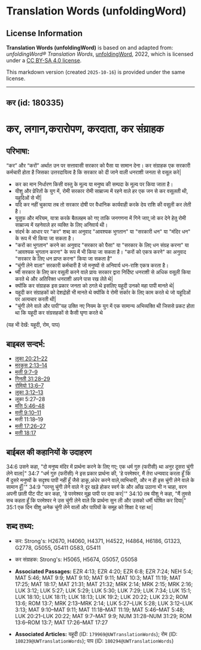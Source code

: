 # Translation Words (unfoldingWord)

## License Information

**Translation Words (unfoldingWord)** is based on and adapted from: _unfoldingWord® Translation Words_, [unfoldingWord](https://unfoldingword.org/utw), 2022, which is licensed under a [CC BY-SA 4.0 license](https://creativecommons.org/licenses/by-sa/4.0/legalcode.en).

This markdown version (created `2025-10-16`) is provided under the same license.



--------------------------------

## कर (id: 180335)

कर, लगान,करारोपण, करदाता, कर संग्राहक
=====================================

परिभाषा:
--------

“कर” और “करों” अर्थात उन पर सत्तावासी सरकार को पैसा या सामान देना। कर संग्राहक एक सरकारी कर्मचारी होता है जिसका उत्तरदायित्व है कि सरकार को दी जाने वाली धनराशी जनता से वसूल करे\|

* कर का मान निर्धारण किसी वस्तु के मूल्य या मनुष्य की सम्पदा के मूल्य पर किया जाता है।
* यीशु और प्रेरितों के युग में, रोमी सरकार रोमी साम्राज्य में रहने वाले हर एक जन से कर वसूलती थी, यहूदिओं से भी\|
* यदि कर नहीं चुकाया तब तो सरकार दोषी पर वैधानिक कार्यवाही करके देय राशि की वसूली कर लेती है।
* यूसुफ और मरियम, यात्रा करके बैतलहम को गए ताकि जनगणना में गिने जाए,जो कर देने हेतु रोमी साम्राज्य में रहनेवाले हर व्यक्ति के लिए अनिवार्य थी।
* संदर्भ के आधार पर "कर" शब्द का अनुवाद "आवश्यक भुगतान" या "सरकारी धन" या "मंदिर धन" के रूप में भी किया जा सकता है।
* "करों का भुगतान" करने का अनुवाद "सरकार को पैसा" या "सरकार के लिए धन संग्रह करना" या "आवश्यक भुगतान करना" के रूप में भी किया जा सकता है। "करों को एकत्र करने" का अनुवाद "सरकार के लिए धन प्राप्त करना" किया जा सकता है"
* “चुंगी लेने वाला” सरकारी कर्मचारी है जो मनुष्यों से अनिवार्य धन\-राशि एकत्र करता है।
* र्प्मी सरकार के लिए कर वसूली करने वाले प्रायः सरकार द्वारा निर्दिष्ट धनराशी से अधिक वसूली किया करते थे और अतिरिक्त धनराशी अपने पास रख लेते थे\|
* क्योंकि कर संग्राहक इस प्रकार जनता को ठगते थे इसलिए यहूदी उनको महा पापी मानते थे\|
* यहूदी कर संग्राहकों को देशद्रोही भी मानते थे क्योंकि वे रोमी सर्कार के लिए काम करते थे जो यहूदिओं पर अत्यचार करती थी\|
* "चुंगी लेने वाले और पापी"यह उक्ति नए नियम के युग में एक सामान्य अभिव्यक्ति थी जिससे प्रकट होता था कि यहूदी कर संग्रसहकों से कैसी घृणा करते थे

(यह भी देखें: यहूदी, रोम, पाप)

बाइबल सन्दर्भ:
--------------

* [लूका 20:21–22](https://ref.ly/Luke20:21-Luke20:22)
* [मरकुस 2:13–14](https://ref.ly/Mark2:13-Mark2:14)
* [मत्ती 9:7–9](https://ref.ly/Matt9:7-Matt9:9)
* [गिनती 31:28–29](https://ref.ly/Num31:28-Num31:29)
* [रोमियो 13:6–7](https://ref.ly/Rom13:6-Rom13:7)
* [लूका 3:12–13](https://ref.ly/Luke3:12-Luke3:13)
* लूका 5:27–28
* [मत्ति 5:46–48](https://ref.ly/Matt5:46-Matt5:48)
* [मत्ती 9:10–11](https://ref.ly/Matt9:10-Matt9:11)
* मत्ती 11:18–19
* [मत्ती 17:26–27](https://ref.ly/Matt17:26-Matt17:27)
* [मत्ती 18:17](https://ref.ly/Matt18:17)

बाईबल की कहानियों के उदाहरण
---------------------------

34:6 उसने कहा, "दो मनुष्य मंदिर में प्रार्थना करने के लिए गए; एक धर्म गुरु (फरीसी) था अनुर दूसरा चुंगी लेने वाला\|" 34:7 "धर्म गुरु (फरीसी) ने इस प्रकार प्रार्थना की, 'हे परमेश्वर, मैं तेरा धन्यवाद करता हूँ कि मैं दुसरे मनुष्यों के सदृश्य पापी नहीं हूँ जैसे डाकू,अंधेर करने वाले,व्यभिचारी, और न ही इस चुंगी लेने वाले के सामान हूँ\|'" 34:9 "परन्तु चुंगी लेने वाले ने दूर खड़े होकर स्वर्ग के और आँख उठाना भी न चाहा, वरन अपनी छाती पीट पीट कर कहा, 'हे परमेश्वर मुझ पापी पर दया कर\|'" 34:10 तब यीशु ने कहा, "मैं तुमसे सच कहता हूँ कि परमेश्वर ने उस चुंगी लेने वाले कि प्रार्थना सुन ली और उसको धर्मी घोषित कर दिया\|" 35:1 एक दिन यीशु अनेक चुंगी लेने वालों और पापियों के समूह को शिक्षा दे रहा था\|

शब्द तथ्य:
----------

* कर: Strong's: H2670, H4060, H4371, H4522, H4864, H6186, G1323, G2778, G5055, G5411 G583, G5411
* कर संग्राहक: Strong's: H5065, H5674, G5057, G5058

* **Associated Passages:** EZR 4:13; EZR 4:20; EZR 6:8; EZR 7:24; NEH 5:4; MAT 5:46; MAT 9:9; MAT 9:10; MAT 9:11; MAT 10:3; MAT 11:19; MAT 17:25; MAT 18:17; MAT 21:31; MAT 21:32; MRK 2:14; MRK 2:15; MRK 2:16; LUK 3:12; LUK 5:27; LUK 5:29; LUK 5:30; LUK 7:29; LUK 7:34; LUK 15:1; LUK 18:10; LUK 18:11; LUK 18:13; LUK 19:2; LUK 20:22; LUK 23:2; ROM 13:6; ROM 13:7; MRK 2:13–MRK 2:14; LUK 5:27–LUK 5:28; LUK 3:12–LUK 3:13; MAT 9:10–MAT 9:11; MAT 11:18–MAT 11:19; MAT 5:46–MAT 5:48; LUK 20:21–LUK 20:22; MAT 9:7–MAT 9:9; NUM 31:28–NUM 31:29; ROM 13:6–ROM 13:7; MAT 17:26–MAT 17:27
* **Associated Articles:** यहूदी (ID: `179969@UWTranslationWords`); रोम (ID: `180239@UWTranslationWords`); पाप (ID: `180294@UWTranslationWords`)

